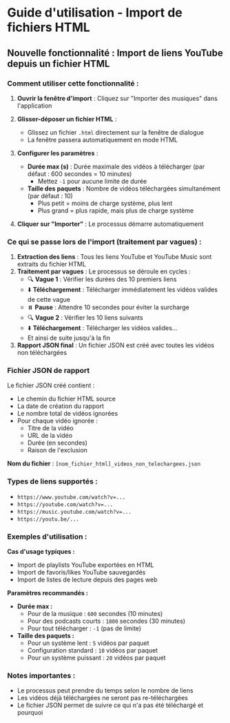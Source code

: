 # Guide d'utilisation - Import de fichiers HTML

## Nouvelle fonctionnalité : Import de liens YouTube depuis un fichier HTML

### Comment utiliser cette fonctionnalité :

1. **Ouvrir la fenêtre d'import** : Cliquez sur "Importer des musiques" dans l'application

2. **Glisser-déposer un fichier HTML** : 
   - Glissez un fichier `.html` directement sur la fenêtre de dialogue
   - La fenêtre passera automatiquement en mode HTML

3. **Configurer les paramètres** :
   - **Durée max (s)** : Durée maximale des vidéos à télécharger (par défaut : 600 secondes = 10 minutes)
     - Mettez `-1` pour aucune limite de durée
   - **Taille des paquets** : Nombre de vidéos téléchargées simultanément (par défaut : 10)
     - Plus petit = moins de charge système, plus lent
     - Plus grand = plus rapide, mais plus de charge système

4. **Cliquer sur "Importer"** : Le processus démarre automatiquement

### Ce qui se passe lors de l'import (traitement par vagues) :

1. **Extraction des liens** : Tous les liens YouTube et YouTube Music sont extraits du fichier HTML
2. **Traitement par vagues** : Le processus se déroule en cycles :
   - 🔍 **Vague 1** : Vérifier les durées des 10 premiers liens
   - ⬇️ **Téléchargement** : Télécharger immédiatement les vidéos valides de cette vague
   - ⏸️ **Pause** : Attendre 10 secondes pour éviter la surcharge
   - 🔍 **Vague 2** : Vérifier les 10 liens suivants
   - ⬇️ **Téléchargement** : Télécharger les vidéos valides...
   - Et ainsi de suite jusqu'à la fin
3. **Rapport JSON final** : Un fichier JSON est créé avec toutes les vidéos non téléchargées

### Fichier JSON de rapport

Le fichier JSON créé contient :
- Le chemin du fichier HTML source
- La date de création du rapport
- Le nombre total de vidéos ignorées
- Pour chaque vidéo ignorée :
  - Titre de la vidéo
  - URL de la vidéo
  - Durée (en secondes)
  - Raison de l'exclusion

**Nom du fichier** : `[nom_fichier_html]_videos_non_telechargees.json`

### Types de liens supportés :
- `https://www.youtube.com/watch?v=...`
- `https://youtube.com/watch?v=...`
- `https://music.youtube.com/watch?v=...`
- `https://youtu.be/...`

### Exemples d'utilisation :

**Cas d'usage typiques :**
- Import de playlists YouTube exportées en HTML
- Import de favoris/likes YouTube sauvegardés
- Import de listes de lecture depuis des pages web

**Paramètres recommandés :**
- **Durée max :**
  - Pour de la musique : `600` secondes (10 minutes)
  - Pour des podcasts courts : `1800` secondes (30 minutes)
  - Pour tout télécharger : `-1` (pas de limite)
- **Taille des paquets :**
  - Pour un système lent : `5` vidéos par paquet
  - Configuration standard : `10` vidéos par paquet
  - Pour un système puissant : `20` vidéos par paquet

### Notes importantes :
- Le processus peut prendre du temps selon le nombre de liens
- Les vidéos déjà téléchargées ne seront pas re-téléchargées
- Le fichier JSON permet de suivre ce qui n'a pas été téléchargé et pourquoi